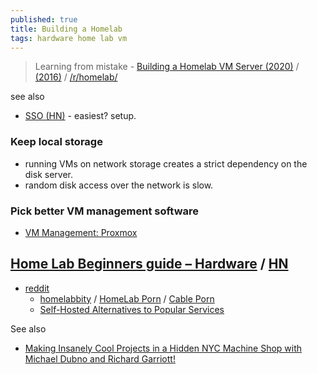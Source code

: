 ```yaml
---
published: true
title: Building a Homelab
tags: hardware home lab vm
---
```

> Learning from mistake - [Building a Homelab VM Server (2020)](https://mtlynch.io/building-a-vm-homelab/) / [(2016)](https://blog.briancmoses.com/2016/07/building-a-homelab-server.html) / [/r/homelab/](https://www.reddit.com/r/homelab/)

see also
- [SSO (HN)](https://news.ycombinator.com/item?id=39335096) - easiest? setup.

### Keep local storage
- running VMs on network storage creates a strict dependency on the disk server. 
- random disk access over the network is slow.

### Pick better VM management software
- [VM Management: Proxmox](https://mtlynch.io/building-a-vm-homelab/#vm-management-proxmox)

## [Home Lab Beginners guide – Hardware](https://haydenjames.io/home-lab-beginners-guide-hardware/) / [HN](https://news.ycombinator.com/item?id=24270116)
- [reddit](https://news.ycombinator.com/item?id=24270116)
    - [homelabbity](https://www.reddit.com/r/homelab/) / [HomeLab Porn](https://www.reddit.com/r/HomeLabPorn) / [Cable Porn](https://www.reddit.com/r/cableporn)
    - [Self-Hosted Alternatives to Popular Services](https://www.reddit.com/r/selfhosted/)

See also
- [Making Insanely Cool Projects in a Hidden NYC Machine Shop with Michael Dubno and Richard Garriott!](https://www.youtube.com/watch?v=5PgLXFf4avU&list=LL&index=25)
